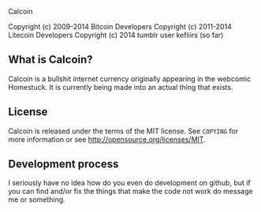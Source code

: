 Calcoin

Copyright (c) 2009-2014 Bitcoin Developers
Copyright (c) 2011-2014 Litecoin Developers
Copyright (c) 2014 tumblr user kefiiirs (so far)

What is Calcoin?
----------------

Calcoin is a bullshit internet currency originally appearing in the webcomic Homestuck.
It is currently being made into an actual thing that exists.

License
-------

Calcoin is released under the terms of the MIT license. See `COPYING` for more
information or see http://opensource.org/licenses/MIT.

Development process
-------------------

I seriously have no idea how do you even do development on github, but if you can
find and/or fix the things that make the code not work do message me or something.


